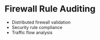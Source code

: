 # Firewall Rule Auditing
- Distributed firewall validation
- Security rule compliance
- Traffic flow analysis
